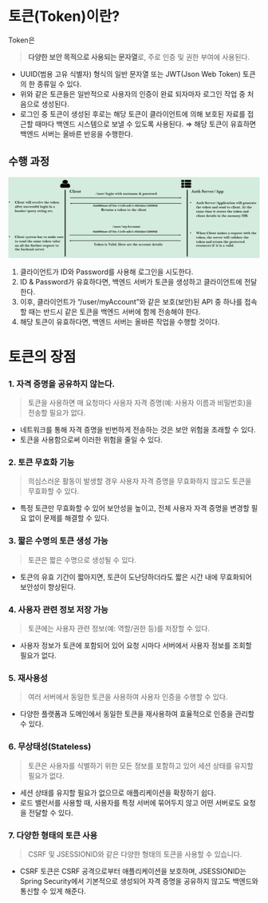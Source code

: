 # 토큰(Token)이란?

Token은

> **다양한 보안 목적으로 사용되는 문자열**로, 주로 인증 및 권한 부여에 사용된다.
> 
- UUID(범용 고유 식별자) 형식의 일반 문자열 또는 JWT(Json Web Token) 토큰의 한 종류일 수 있다.
- 위와 같은 토큰들은 일반적으로 사용자의 인증이 완료 되자마자 로그인 작업 중 처음으로 생성된다.
- 로그인 중 토큰이 생성된 후로는 해당 토큰이 클라이언트에 의해 보호된 자료를 접근할 때마다 백엔드 시스템으로 보낼 수 있도록 사용된다. ⇒ 해당 토큰이 유효하면 백엔드 서버는 올바른 반응을 수행한다.

## 수행 과정

![Untitled](./images/security46.png)

1. 클라이언트가 ID와 Password를 사용해 로그인을 시도한다. 
2. ID & Password가 유효하다면, 백엔드 서버가 토큰을 생성하고 클라이언트에 전달한다.
3. 이후, 클라이언트가 “/user/myAccount”와 같은 보호(보안)된 API 중 하나를 접속할 때는 반드시 같은 토큰을 백엔드 서버에 함께 전송해야 한다. 
4. 해당 토큰이 유효하다면, 백엔드 서버는 올바른 작업을 수행할 것이다.

# 토큰의 장점

### 1. 자격 증명을 공유하지 않는다.

> 토큰을 사용하면 매 요청마다 사용자 자격 증명(예: 사용자 이름과 비밀번호)을 전송할 필요가 없다.
> 
- 네트워크를 통해 자격 증명을 빈번하게 전송하는 것은 보안 위험을 초래할 수 있다.
- 토큰을 사용함으로써 이러한 위험을 줄일 수 있다.

### 2. 토큰 무효화 기능

> 의심스러운 활동이 발생할 경우 사용자 자격 증명을 무효화하지 않고도 토큰을 무효화할 수 있다.
> 
- 특정 토큰만 무효화할 수 있어 보안성을 높이고, 전체 사용자 자격 증명을 변경할 필요 없이 문제를 해결할 수 있다.

### 3. **짧은 수명의 토큰 생성 가능**

> 토큰은 짧은 수명으로 생성될 수 있다.
> 
- 토큰의 유효 기간이 짧아지면, 토큰이 도난당하더라도 짧은 시간 내에 무효화되어 보안성이 향상된다.

### 4. **사용자 관련 정보 저장 가능**

> 토큰에는 사용자 관련 정보(예: 역할/권한 등)를 저장할 수 있다.
> 
- 사용자 정보가 토큰에 포함되어 있어 요청 시마다 서버에서 사용자 정보를 조회할 필요가 없다.

### 5. 재사용성

> 여러 서버에서 동일한 토큰을 사용하여 사용자 인증을 수행할 수 있다.
> 
- 다양한 플랫폼과 도메인에서 동일한 토큰을 재사용하여 효율적으로 인증을 관리할 수 있다.

### **6. 무상태성(Stateless)**

> 토큰은 사용자를 식별하기 위한 모든 정보를 포함하고 있어 세션 상태를 유지할 필요가 없다.
> 
- 세션 상태를 유지할 필요가 없으므로 애플리케이션을 확장하기 쉽다.
- 로드 밸런서를 사용할 때, 사용자를 특정 서버에 묶어두지 않고 어떤 서버로도 요청을 전달할 수 있다.

### **7. 다양한 형태의 토큰 사용**

> CSRF 및 JSESSIONID와 같은 다양한 형태의 토큰을 사용할 수 있습니다.
> 
- CSRF 토큰은 CSRF 공격으로부터 애플리케이션을 보호하며, JSESSIONID는 Spring Security에서 기본적으로 생성되어 자격 증명을 공유하지 않고도 백엔드와 통신할 수 있게 해준다.
